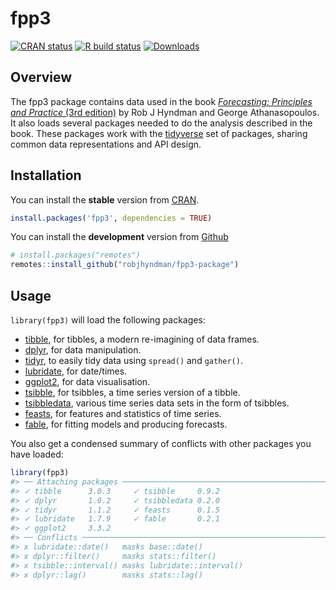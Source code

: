 
<!-- README.md is generated from README.Rmd. Please edit that file -->

# fpp3

<!-- badges: start -->

[![CRAN
status](https://www.r-pkg.org/badges/version/fpp3)](https://cran.r-project.org/package=fpp3)
[![R build
status](https://github.com/robjhyndman/fpp3-package/workflows/R-CMD-check/badge.svg)](https://github.com/robjhyndman/fpp3-package/actions)
[![Downloads](http://cranlogs.r-pkg.org/badges/fpp3)](https://cran.r-project.org/package=fpp3)
<!-- badges: end -->

## Overview

The fpp3 package contains data used in the book [*Forecasting:
Principles and Practice* (3rd edition)](https://OTexts.com/fpp3) by Rob
J Hyndman and George Athanasopoulos. It also loads several packages
needed to do the analysis described in the book. These packages work
with the [tidyverse](https://www.tidyverse.org/) set of packages,
sharing common data representations and API design.

## Installation

You can install the **stable** version from
[CRAN](https://cran.r-project.org/package=fpp3).

``` r
install.packages('fpp3', dependencies = TRUE)
```

You can install the **development** version from
[Github](https://github.com/robjhyndman/fpp3-package)

``` r
# install.packages("remotes")
remotes::install_github("robjhyndman/fpp3-package")
```

## Usage

`library(fpp3)` will load the following packages:

  - [tibble](https://tibble.tidyverse.org), for tibbles, a modern
    re-imagining of data frames.
  - [dplyr](https://dplyr.tidyverse.org), for data manipulation.
  - [tidyr](https://tidyr.tidyverse.org), to easily tidy data using
    `spread()` and `gather()`.
  - [lubridate](https://lubridate.tidyverse.org), for date/times.
  - [ggplot2](https://ggplot2.tidyverse.org), for data visualisation.
  - [tsibble](https://tsibble.tidyverts.org), for tsibbles, a time
    series version of a tibble.
  - [tsibbledata](https://tsibbledata.tidyverts.org), various time
    series data sets in the form of tsibbles.
  - [feasts](https://feasts.tidyverts.org), for features and statistics
    of time series.
  - [fable](https://fable.tidyverts.org), for fitting models and
    producing forecasts.

You also get a condensed summary of conflicts with other packages you
have loaded:

``` r
library(fpp3)
#> ── Attaching packages ──────────────────────────────────────────────────────────────────────────────────────────────────────────────────────────────────────────────────────────── fpp3 0.3 ──
#> ✓ tibble      3.0.3     ✓ tsibble     0.9.2
#> ✓ dplyr       1.0.2     ✓ tsibbledata 0.2.0
#> ✓ tidyr       1.1.2     ✓ feasts      0.1.5
#> ✓ lubridate   1.7.9     ✓ fable       0.2.1
#> ✓ ggplot2     3.3.2
#> ── Conflicts ─────────────────────────────────────────────────────────────────────────────────────────────────────────────────────────────────────────────────────────────── fpp3_conflicts ──
#> x lubridate::date()   masks base::date()
#> x dplyr::filter()     masks stats::filter()
#> x tsibble::interval() masks lubridate::interval()
#> x dplyr::lag()        masks stats::lag()
```
